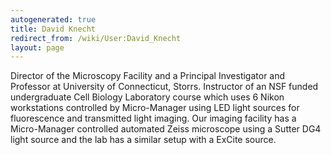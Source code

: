 ```yaml
---
autogenerated: true
title: David Knecht
redirect_from: /wiki/User:David_Knecht
layout: page
---
```


Director of the Microscopy Facility and a Principal Investigator and
Professor at University of Connecticut, Storrs. Instructor of an NSF
funded undergraduate Cell Biology Laboratory course which uses 6 Nikon
workstations controlled by Micro-Manager using LED light sources for
fluorescence and transmitted light imaging. Our imaging facility has a
Micro-Manager controlled automated Zeiss microscope using a Sutter DG4
light source and the lab has a similar setup with a ExCite source.
